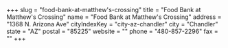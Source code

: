 +++
slug = "food-bank-at-matthew's-crossing"
title = "Food Bank at Matthew's Crossing"
name = "Food Bank at Matthew's Crossing"
address = "1368 N. Arizona Ave"
cityIndexKey = "city-az-chandler"
city = "Chandler"
state = "AZ"
postal = "85225"
website = ""
phone = "480-857-2296"
fax = ""
+++
